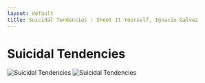 ```yaml
---
layout: default
title: Suicidal Tendencies : Shoot It Yourself, Ignacio Galvez
---
```


# Suicidal Tendencies

![Suicidal Tendencies](http://assets.farmhouse.co/publishing/1-shoot-it-yourself/images/suicidal-tendencies-1.jpg)
![Suicidal Tendencies](http://assets.farmhouse.co/publishing/1-shoot-it-yourself/images/suicidal-tendencies-2.jpg)
